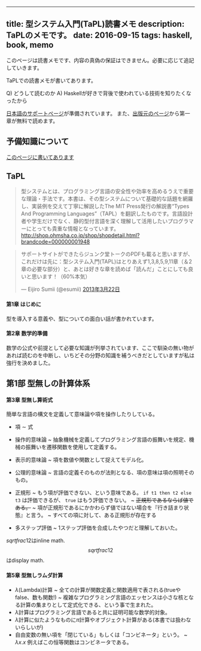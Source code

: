 ----
title: 型システム入門(TaPL)読書メモ
description: TaPLのメモです。
date: 2016-09-15
tags: haskell, book, memo
----

このページは読書メモです、内容の真偽の保証はできません。必要に応じて追記していきます。

TaPLでの読書メモが書いてあります。

<!--more-->

Q) どうして読むのか
A) Haskellが好きで背後で使われている技術を知りたくなったから

[日本語のサポートページ](http://tapl.proofcafe.org/home)が準備されています。
また、[出版元のページ](https://estore.ohmsha.co.jp/titles/978427406911P)から第一章が無料で読めます。

## 予備知識について

[このページに書いてあります](/posts/PreTaPL.md)

## TaPL

> 型システムとは、プログラミング言語の安全性や効率を高めるうえで重要な理論・手法です。本書は、その型システムについて基礎的な話題を網羅し、実装例を交えて丁寧に解説したThe MIT Press発行の解説書“Types And Programming Languages”（TAPL）を翻訳したものです。言語設計者や学生だけでなく、静的型付言語を深く理解して活用したいプログラマーにとっても貴重な情報となっています。
> <http://shop.ohmsha.co.jp/shop/shopdetail.html?brandcode=000000001948>

<blockquote class="twitter-tweet" data-lang="ja"><p lang="ja" dir="ltr">サポートサイトができたらジュンク堂トークのPDFも載ると思いますが、これだけは先に：型システム入門(TAPL)はとりあえず1,3,8,5,9,11章（＆2章の必要な部分）と、あとは好きな章を読めば「読んだ」ことにしても良いと思います！（60%本気）</p>&mdash; Eijiro Sumii (@esumii) <a href="https://twitter.com/esumii/status/315135694462939137">2013年3月22日</a></blockquote>
<script async src="//platform.twitter.com/widgets.js" charset="utf-8"></script>

#### 第1章	はじめに

型を導入する意義や、型についての面白い話が書かれています。

#### 第2章	数学的準備

数学の公式や前提として必要な知識が列挙されています、ここで馴染の無い物があれば読むのを中断し、いちどその分野の知識を補うべきだとしていますが私は強行を決めました。

## 第1部	型無しの計算体系

#### 第3章	型無し算術式

簡単な言語の構文を定義して意味論や項を操作したりしている。

- 項 $\sim$ 式
- 操作的意味論
  ~ 抽象機械を定義してプログラミング言語の振舞いを規定、機械の振舞いを遷移関数を使用して定義する。
- 表示的意味論
  ~ 項を数値や関数として捉えてモデル化。
- 公理的意味論
  ~ 言語の定義そのものが法則となる、項の意味は項の照明そのもの。
- 正規形
  ~ もう項が評価できない、という意味である。 `if t1 then t2 else t3` は評価できるが、 `true` はもう評価できない。
  ~ ~~正規形であるならば値である。~~
  ~ 項が正規形であるにかかわらず値ではない場合を『行き詰まり状態』と言う。
  ~ すべての項に対して、ある正規形が存在する

- 多ステップ評価
  ~ 1ステップ評価を合成したやつだと理解しておいた。

<!--
#### 第4章	算術式のML実装
-->

$sqrt{frac{1}{2}}$はinline math.
$$sqrt{frac{1}{2}}$$はdisplay math.

#### 第5章	型無しラムダ計算

- $\lambda$(Lambda)計算
  ~ 全ての計算が関数定義と関数適用で表される(trueやfalse、数も関数!)
  ~ 複雑なプログラミング言語のエッセンスは小さな核となる計算の集まりとして定式化できる、という事で生まれた。
- $\lambda$計算はプログラミング言語であると共に証明可能な数学的対象。
- $\lambda$計算に似たようなものに$\pi$計算やオブジェクト計算がある(本書では扱わないらしいが)
- 自由変数の無い項を「閉じている」もしくは「コンビネータ」という。
  ~ $\lambda x. x$ 例えばこの恒等関数はコンビネータである。

<!--
#### 第6章	項の名無し表現
#### 第7章	ラムダ計算のML実装

## 第2部	単純型
#### 第8章	型付き算術式
#### 第9章	単純型付きラムダ計算
#### 第10章	単純型のML実装
#### 第11章	単純な拡張
#### 第12章	正規化
#### 第13章	参照
#### 第14章	例外

## 第3部	部分型付け
#### 第15章	部分型付け
#### 第16章	部分型付けのメタ理論
#### 第17章	部分型付けのML実装
#### 第18章	事例：命令的オブジェクト
#### 第19章	事例：Featherweight Java

## 第4部	再帰型
#### 第20章	再帰型
#### 第21章	再帰型のメタ理論

## 第5部	多相性
#### 第22章	型再構築
#### 第23章	全称型
#### 第24章	存在型
#### 第25章	System F のML実装
#### 第26章	有界量化
#### 第27章	事例：命令的オブジェクト再考
#### 第28章	有界量化のメタ理論

## 第6部	高階の型システム
#### 第29章	型演算子とカインド
#### 第30章	高階多相
#### 第31章	高階部分型付け
#### 第32章	事例：純粋関数的オブジェクト

## 付録A	演習の解答
## 付録B	記法
-->
